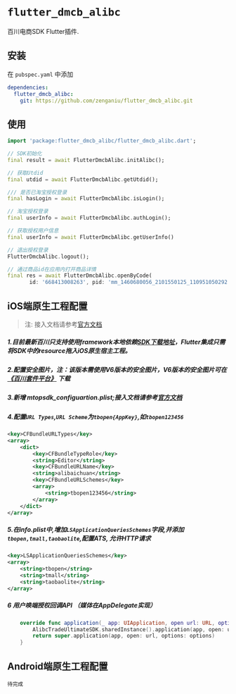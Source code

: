# `flutter_dmcb_alibc`

百川电商SDK Flutter插件.

## 安装
在 `pubspec.yaml` 中添加

```yaml
dependencies:
  flutter_dmcb_alibc:
    git: https://github.com/zenganiu/flutter_dmcb_alibc.git
```
## 使用
 ```dart
import 'package:flutter_dmcb_alibc/flutter_dmcb_alibc.dart';

// SDK初始化
final result = await FlutterDmcbAlibc.initAlibc();

// 获取Utdid
final utdid = await FlutterDmcbAlibc.getUtdid();

/// 是否已淘宝授权登录
final hasLogin = await FlutterDmcbAlibc.isLogin();

// 淘宝授权登录
final userInfo = await FlutterDmcbAlibc.authLogin();

// 获取授权用户信息
final userInfo = await FlutterDmcbAlibc.getUserInfo()

// 退出授权登录
FlutterDmcbAlibc.logout();

// 通过商品id在应用内打开商品详情
final res = await FlutterDmcbAlibc.openByCode(
        id: '668413008263', pid: 'mm_1460680056_2101550125_110951050292', relationId: '2763056884');
 ```    


## iOS端原生工程配置
> 注: 接入文档请参考[官方文档](https://open.taobao.com/docV3.htm?spm=a219a.7386797.0.0.3164669aY2U1pz&source=search&docId=118593&docType=1#5.2)

##### 1.目前最新百川只支持使用framework本地依赖[SDK下载地址](http://baichuan-sdk-staged.cn-hangzhou.oss-pub.aliyun-inc.com/52/ios/5.0.0.8/AlibcTradeUltimateSDK_all_package.zip)，Flutter集成只需将SDK中的resource拖入iOS原生宿主工程。

##### 2.配置安全图片，注：该版本需使用V6版本的安全图片，V6版本的安全图片可在[《百川套件平台》](https://suite.baichuan.taobao.com/?spm=a219a.15212433.0.0.1ba0669aPCREYJ#/index) 下载

##### 3.新增 mtopsdk_configuartion.plist;接入文档请参考[官方文档](https://open.taobao.com/docV3.htm?spm=a219a.7386797.0.0.3164669aY2U1pz&source=search&docId=118593&docType=1#5.2)

##### 4.配置`URL Types`,`URL Scheme`为`tbopen{AppKey}`,如`tbopen123456`
```xml
<key>CFBundleURLTypes</key>
<array>
    <dict>
        <key>CFBundleTypeRole</key>
        <string>Editor</string>
        <key>CFBundleURLName</key>
        <string>alibaichuan</string>
        <key>CFBundleURLSchemes</key>
        <array>
            <string>tbopen123456</string>
        </array>
    </dict>
</array>
```

##### 5.在info.plist中,增加`LSApplicationQueriesSchemes`字段,并添加`tbopen,tmall,taobaolite`,配置ATS, 允许HTTP请求
```xml
<key>LSApplicationQueriesSchemes</key>
<array>
    <string>tbopen</string>
    <string>tmall</string>
    <string>taobaolite</string>
</array>
```

##### 6 用户唤端授权回调API （媒体在AppDelegate实现）
```swift
    override func application(_ app: UIApplication, open url: URL, options: [UIApplication.OpenURLOptionsKey: Any] = [:]) -> Bool {
        AlibcTradeUltimateSDK.sharedInstance().application(app, open: url, options: [:])
        return super.application(app, open: url, options: options)
    }
```
  
## Android端原生工程配置
    待完成

